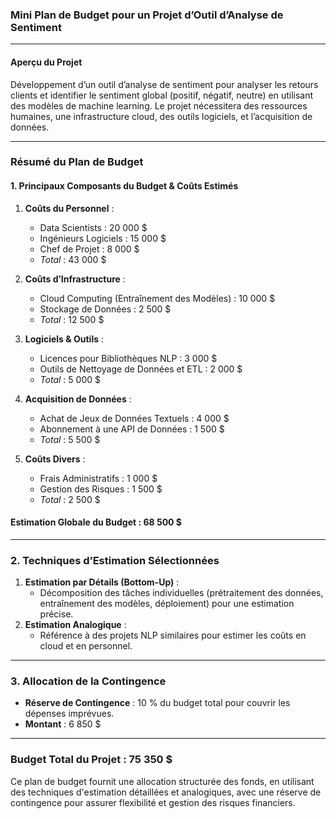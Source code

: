 ### Mini Plan de Budget pour un Projet d’Outil d’Analyse de Sentiment

---

#### Aperçu du Projet
Développement d’un outil d’analyse de sentiment pour analyser les retours clients et identifier le sentiment global (positif, négatif, neutre) en utilisant des modèles de machine learning. Le projet nécessitera des ressources humaines, une infrastructure cloud, des outils logiciels, et l’acquisition de données.

---

### Résumé du Plan de Budget

#### 1. **Principaux Composants du Budget & Coûts Estimés**
1. **Coûts du Personnel** :
   - Data Scientists : 20 000 $
   - Ingénieurs Logiciels : 15 000 $
   - Chef de Projet : 8 000 $
   - *Total* : 43 000 $

2. **Coûts d’Infrastructure** :
   - Cloud Computing (Entraînement des Modèles) : 10 000 $
   - Stockage de Données : 2 500 $
   - *Total* : 12 500 $

3. **Logiciels & Outils** :
   - Licences pour Bibliothèques NLP : 3 000 $
   - Outils de Nettoyage de Données et ETL : 2 000 $
   - *Total* : 5 000 $

4. **Acquisition de Données** :
   - Achat de Jeux de Données Textuels : 4 000 $
   - Abonnement à une API de Données : 1 500 $
   - *Total* : 5 500 $

5. **Coûts Divers** :
   - Frais Administratifs : 1 000 $
   - Gestion des Risques : 1 500 $
   - *Total* : 2 500 $

#### **Estimation Globale du Budget** : 68 500 $

---

### 2. **Techniques d’Estimation Sélectionnées**
1. **Estimation par Détails (Bottom-Up)** : 
   - Décomposition des tâches individuelles (prétraitement des données, entraînement des modèles, déploiement) pour une estimation précise.
2. **Estimation Analogique** :
   - Référence à des projets NLP similaires pour estimer les coûts en cloud et en personnel.

---

### 3. **Allocation de la Contingence**
- **Réserve de Contingence** : 10 % du budget total pour couvrir les dépenses imprévues.
- **Montant** : 6 850 $

---

### **Budget Total du Projet** : 75 350 $

Ce plan de budget fournit une allocation structurée des fonds, en utilisant des techniques d'estimation détaillées et analogiques, avec une réserve de contingence pour assurer flexibilité et gestion des risques financiers.